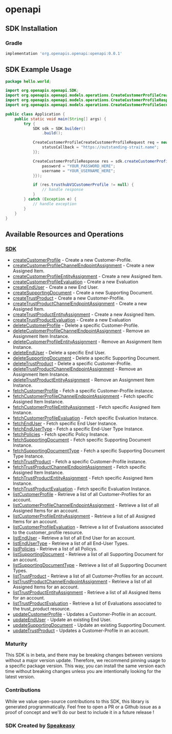 # openapi

<!-- Start SDK Installation -->
## SDK Installation

### Gradle

```groovy
implementation 'org.openapis.openapi:openapi:0.0.1'
```
<!-- End SDK Installation -->

## SDK Example Usage
<!-- Start SDK Example Usage -->
```java
package hello.world;

import org.openapis.openapi.SDK;
import org.openapis.openapi.models.operations.CreateCustomerProfileCreateCustomerProfileRequest;
import org.openapis.openapi.models.operations.CreateCustomerProfileResponse;
import org.openapis.openapi.models.operations.CreateCustomerProfileSecurity;

public class Application {
    public static void main(String[] args) {
        try {
            SDK sdk = SDK.builder()
                .build();

            CreateCustomerProfileCreateCustomerProfileRequest req = new CreateCustomerProfileCreateCustomerProfileRequest("corrupti", "provident", "distinctio") {{
                statusCallback = "https://outstanding-strait.name";
            }};            

            CreateCustomerProfileResponse res = sdk.createCustomerProfile(req, new CreateCustomerProfileSecurity("illum", "vel") {{
                password = "YOUR_PASSWORD_HERE";
                username = "YOUR_USERNAME_HERE";
            }});

            if (res.trusthubV1CustomerProfile != null) {
                // handle response
            }
        } catch (Exception e) {
            // handle exception
        }
    }
}
```
<!-- End SDK Example Usage -->

<!-- Start SDK Available Operations -->
## Available Resources and Operations

### [SDK](docs/sdk/README.md)

* [createCustomerProfile](docs/sdk/README.md#createcustomerprofile) - Create a new Customer-Profile.
* [createCustomerProfileChannelEndpointAssignment](docs/sdk/README.md#createcustomerprofilechannelendpointassignment) - Create a new Assigned Item.
* [createCustomerProfileEntityAssignment](docs/sdk/README.md#createcustomerprofileentityassignment) - Create a new Assigned Item.
* [createCustomerProfileEvaluation](docs/sdk/README.md#createcustomerprofileevaluation) - Create a new Evaluation
* [createEndUser](docs/sdk/README.md#createenduser) - Create a new End User.
* [createSupportingDocument](docs/sdk/README.md#createsupportingdocument) - Create a new Supporting Document.
* [createTrustProduct](docs/sdk/README.md#createtrustproduct) - Create a new Customer-Profile.
* [createTrustProductChannelEndpointAssignment](docs/sdk/README.md#createtrustproductchannelendpointassignment) - Create a new Assigned Item.
* [createTrustProductEntityAssignment](docs/sdk/README.md#createtrustproductentityassignment) - Create a new Assigned Item.
* [createTrustProductEvaluation](docs/sdk/README.md#createtrustproductevaluation) - Create a new Evaluation
* [deleteCustomerProfile](docs/sdk/README.md#deletecustomerprofile) - Delete a specific Customer-Profile.
* [deleteCustomerProfileChannelEndpointAssignment](docs/sdk/README.md#deletecustomerprofilechannelendpointassignment) - Remove an Assignment Item Instance.
* [deleteCustomerProfileEntityAssignment](docs/sdk/README.md#deletecustomerprofileentityassignment) - Remove an Assignment Item Instance.
* [deleteEndUser](docs/sdk/README.md#deleteenduser) - Delete a specific End User.
* [deleteSupportingDocument](docs/sdk/README.md#deletesupportingdocument) - Delete a specific Supporting Document.
* [deleteTrustProduct](docs/sdk/README.md#deletetrustproduct) - Delete a specific Customer-Profile.
* [deleteTrustProductChannelEndpointAssignment](docs/sdk/README.md#deletetrustproductchannelendpointassignment) - Remove an Assignment Item Instance.
* [deleteTrustProductEntityAssignment](docs/sdk/README.md#deletetrustproductentityassignment) - Remove an Assignment Item Instance.
* [fetchCustomerProfile](docs/sdk/README.md#fetchcustomerprofile) - Fetch a specific Customer-Profile instance.
* [fetchCustomerProfileChannelEndpointAssignment](docs/sdk/README.md#fetchcustomerprofilechannelendpointassignment) - Fetch specific Assigned Item Instance.
* [fetchCustomerProfileEntityAssignment](docs/sdk/README.md#fetchcustomerprofileentityassignment) - Fetch specific Assigned Item Instance.
* [fetchCustomerProfileEvaluation](docs/sdk/README.md#fetchcustomerprofileevaluation) - Fetch specific Evaluation Instance.
* [fetchEndUser](docs/sdk/README.md#fetchenduser) - Fetch specific End User Instance.
* [fetchEndUserType](docs/sdk/README.md#fetchendusertype) - Fetch a specific End-User Type Instance.
* [fetchPolicies](docs/sdk/README.md#fetchpolicies) - Fetch specific Policy Instance.
* [fetchSupportingDocument](docs/sdk/README.md#fetchsupportingdocument) - Fetch specific Supporting Document Instance.
* [fetchSupportingDocumentType](docs/sdk/README.md#fetchsupportingdocumenttype) - Fetch a specific Supporting Document Type Instance.
* [fetchTrustProduct](docs/sdk/README.md#fetchtrustproduct) - Fetch a specific Customer-Profile instance.
* [fetchTrustProductChannelEndpointAssignment](docs/sdk/README.md#fetchtrustproductchannelendpointassignment) - Fetch specific Assigned Item Instance.
* [fetchTrustProductEntityAssignment](docs/sdk/README.md#fetchtrustproductentityassignment) - Fetch specific Assigned Item Instance.
* [fetchTrustProductEvaluation](docs/sdk/README.md#fetchtrustproductevaluation) - Fetch specific Evaluation Instance.
* [listCustomerProfile](docs/sdk/README.md#listcustomerprofile) - Retrieve a list of all Customer-Profiles for an account.
* [listCustomerProfileChannelEndpointAssignment](docs/sdk/README.md#listcustomerprofilechannelendpointassignment) - Retrieve a list of all Assigned Items for an account.
* [listCustomerProfileEntityAssignment](docs/sdk/README.md#listcustomerprofileentityassignment) - Retrieve a list of all Assigned Items for an account.
* [listCustomerProfileEvaluation](docs/sdk/README.md#listcustomerprofileevaluation) - Retrieve a list of Evaluations associated to the customer_profile resource.
* [listEndUser](docs/sdk/README.md#listenduser) - Retrieve a list of all End User for an account.
* [listEndUserType](docs/sdk/README.md#listendusertype) - Retrieve a list of all End-User Types.
* [listPolicies](docs/sdk/README.md#listpolicies) - Retrieve a list of all Policys.
* [listSupportingDocument](docs/sdk/README.md#listsupportingdocument) - Retrieve a list of all Supporting Document for an account.
* [listSupportingDocumentType](docs/sdk/README.md#listsupportingdocumenttype) - Retrieve a list of all Supporting Document Types.
* [listTrustProduct](docs/sdk/README.md#listtrustproduct) - Retrieve a list of all Customer-Profiles for an account.
* [listTrustProductChannelEndpointAssignment](docs/sdk/README.md#listtrustproductchannelendpointassignment) - Retrieve a list of all Assigned Items for an account.
* [listTrustProductEntityAssignment](docs/sdk/README.md#listtrustproductentityassignment) - Retrieve a list of all Assigned Items for an account.
* [listTrustProductEvaluation](docs/sdk/README.md#listtrustproductevaluation) - Retrieve a list of Evaluations associated to the trust_product resource.
* [updateCustomerProfile](docs/sdk/README.md#updatecustomerprofile) - Updates a Customer-Profile in an account.
* [updateEndUser](docs/sdk/README.md#updateenduser) - Update an existing End User.
* [updateSupportingDocument](docs/sdk/README.md#updatesupportingdocument) - Update an existing Supporting Document.
* [updateTrustProduct](docs/sdk/README.md#updatetrustproduct) - Updates a Customer-Profile in an account.
<!-- End SDK Available Operations -->

### Maturity

This SDK is in beta, and there may be breaking changes between versions without a major version update. Therefore, we recommend pinning usage 
to a specific package version. This way, you can install the same version each time without breaking changes unless you are intentionally 
looking for the latest version.

### Contributions

While we value open-source contributions to this SDK, this library is generated programmatically. 
Feel free to open a PR or a Github issue as a proof of concept and we'll do our best to include it in a future release !

### SDK Created by [Speakeasy](https://docs.speakeasyapi.dev/docs/using-speakeasy/client-sdks)
